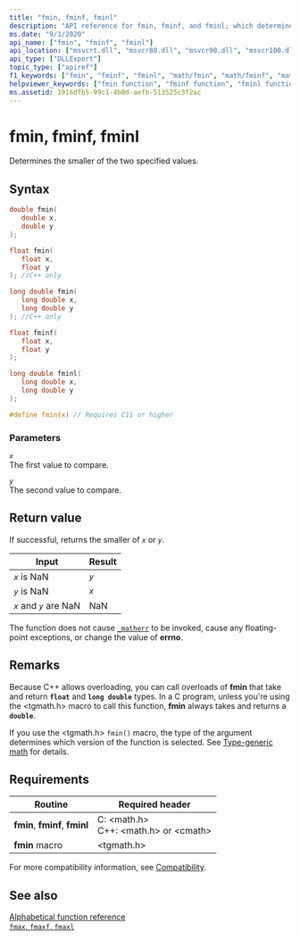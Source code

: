 ```yaml
---
title: "fmin, fminf, fminl"
description: "API reference for fmin, fminf, and fminl; which determines the smaller of two values."
ms.date: "9/1/2020"
api_name: ["fmin", "fminf", "fminl"]
api_location: ["msvcrt.dll", "msvcr80.dll", "msvcr90.dll", "msvcr100.dll", "msvcr100_clr0400.dll", "msvcr110.dll", "msvcr110_clr0400.dll", "msvcr120.dll", "msvcr120_clr0400.dll", "ucrtbase.dll", "api-ms-win-crt-math-l1-1-0.dll"]
api_type: ["DLLExport"]
topic_type: ["apiref"]
f1_keywords: ["fmin", "fminf", "fminl", "math/fmin", "math/fminf", "math/fminl"]
helpviewer_keywords: ["fmin function", "fminf function", "fminl function"]
ms.assetid: 1916dfb5-99c1-4b0d-aefb-513525c3f2ac
---
```

# fmin, fminf, fminl

Determines the smaller of the two specified values.

## Syntax

```C
double fmin(
   double x,
   double y
);

float fmin(
   float x,
   float y
); //C++ only

long double fmin(
   long double x,
   long double y
); //C++ only

float fminf(
   float x,
   float y
);

long double fminl(
   long double x,
   long double y
);

#define fmin(x) // Requires C11 or higher
```

### Parameters

*`x`*\
The first value to compare.

*`y`*\
The second value to compare.

## Return value

If successful, returns the smaller of *`x`* or *`y`*.

|Input|Result|
|-----------|------------|
|*`x`* is NaN|*`y`*|
|*`y`* is NaN|*`x`*|
|*`x`* and *`y`* are NaN|NaN|

The function does not cause [`_matherr`](matherr.md) to be invoked, cause any floating-point exceptions, or change the value of **errno**.

## Remarks

Because C++ allows overloading, you can call overloads of **fmin** that take and return **`float`** and **`long double`** types. In a C program, unless you're using the \<tgmath.h> macro to call this function, **fmin** always takes and returns a **`double`**.

If you use the \<tgmath.h> `fmin()` macro, the type of the argument determines which version of the function is selected. See [Type-generic math](../tgmath.md) for details.

## Requirements

|Routine|Required header|
|-------------|---------------------|
|**fmin**, **fminf**, **fminl**|C: \<math.h><br />C++: \<math.h> or \<cmath>|
|**fmin** macro | \<tgmath.h> |

For more compatibility information, see [Compatibility](../compatibility.md).

## See also

[Alphabetical function reference](crt-alphabetical-function-reference.md)\
[`fmax`, `fmaxf`, `fmaxl`](fmax-fmaxf-fmaxl.md)
